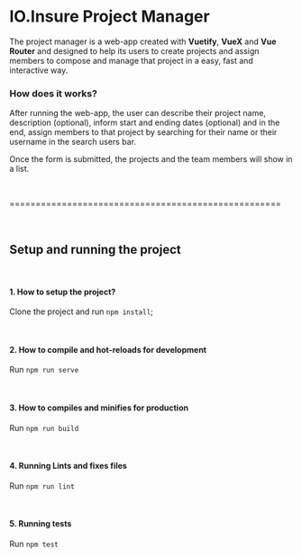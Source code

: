 # IO.Insure Project Manager

  The project manager is a web-app created with **Vuetify**, **VueX** and **Vue Router** and designed to help its users to create projects and assign members to compose and manage that project in a easy, fast and interactive way.
  
  ### How does it works?

  After running the web-app, the user can describe their project name, description (optional), inform start and ending dates (optional) and in the end, assign members to that project by searching for their name or their username in the search users bar.
  
  Once the form is submitted, the projects and the team members will show in a list.
  
<br>

====================================================

<br>

## Setup and running the project

<br>

#### 1. How to setup the project?
Clone the project and run `npm install`;

<br>

#### 2. How to compile and hot-reloads for development
Run `npm run serve`

<br>

#### 3. How to compiles and minifies for production
Run `npm run build`

<br>

#### 4. Running Lints and fixes files
Run `npm run lint` 

<br>


#### 5. Running tests
Run `npm test`